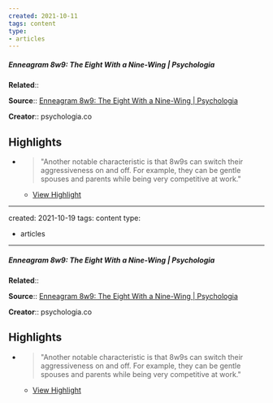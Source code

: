 ```yaml
---
created: 2021-10-11
tags: content
type: 
- articles
---
```

##### Enneagram 8w9: The Eight With a Nine-Wing | Psychologia

**Related**:: 

**Source**:: [Enneagram 8w9: The Eight With a Nine-Wing | Psychologia](https://psychologia.co/8w9)

**Creator**:: psychologia.co

## Highlights
- > "Another notable characteristic is that 8w9s can switch their aggressiveness on and off.
    For example, they can be gentle spouses and parents while being very competitive at work." 
    - [View Highlight](https://psychologia.co/8w9?__readwiseLocation=0%2F4%2F1%2F1%2F0%2F0%2F0%2F1%2F0%3A0%2C0%2F5%2F1%2F1%2F0%2F0%2F0%2F1%2F0%3A89#:~:text=Another%20notable%20characteristic%20is%20that%2Cbeing%20very%20competitive%20at%20work.)

---
created: 2021-10-19
tags: content
type: 
- articles
---
##### Enneagram 8w9: The Eight With a Nine-Wing | Psychologia

**Related**:: 

**Source**:: [Enneagram 8w9: The Eight With a Nine-Wing | Psychologia](https://psychologia.co/8w9)

**Creator**:: psychologia.co

## Highlights
- > "Another notable characteristic is that 8w9s can switch their aggressiveness on and off.
    For example, they can be gentle spouses and parents while being very competitive at work." 
    - [View Highlight](https://psychologia.co/8w9?__readwiseLocation=0%2F4%2F1%2F1%2F0%2F0%2F0%2F1%2F0%3A0%2C0%2F5%2F1%2F1%2F0%2F0%2F0%2F1%2F0%3A89#:~:text=Another%20notable%20characteristic%20is%20that%2Cbeing%20very%20competitive%20at%20work.)

